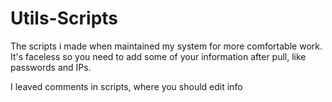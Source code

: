 # Utils-Scripts

The scripts i made when maintained my system for more comfortable work. 
It's faceless so you need to add some of your information after pull, like passwords and IPs.

I leaved comments in scripts, where you should edit info
